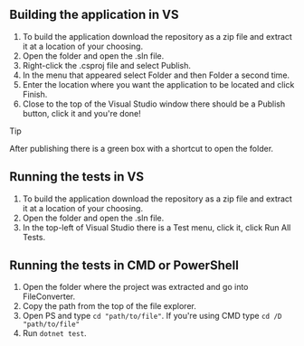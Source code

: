 ## Building the application in VS

1. To build the application download the repository as a zip file and extract it at a location of your choosing.
2. Open the folder and open the .sln file.
3. Right-click the .csproj file and select Publish.
4. In the menu that appeared select Folder and then Folder a second time.
5. Enter the location where you want the application to be located and click Finish.
6. Close to the top of the Visual Studio window there should be a Publish button, click it and you're done!

> [!TIP]
> After publishing there is a green box with a shortcut to open the folder.

## Running the tests in VS

1. To build the application download the repository as a zip file and extract it at a location of your choosing.
2. Open the folder and open the .sln file.
3. In the top-left of Visual Studio there is a Test menu, click it, click Run All Tests.

## Running the tests in CMD or PowerShell

1. Open the folder where the project was extracted and go into FileConverter.
2. Copy the path from the top of the file explorer.
3. Open PS and type ```cd "path/to/file"```. If you're using CMD type ```cd /D "path/to/file"```
4. Run ```dotnet test```.